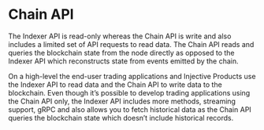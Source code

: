 # Chain API

The Indexer API is read-only whereas the Chain API is write and also includes a limited set of API requests to read data. The Chain API reads and queries the blockchain state from the node directly as opposed to the Indexer API which reconstructs state from events emitted by the chain.

On a high-level the end-user trading applications and Injective Products use the Indexer API to read data and the Chain API to write data to the blockchain. Even though it’s possible to develop trading applications using the Chain API only, the Indexer API includes more methods, streaming support, gRPC and also allows you to fetch historical data as the Chain API queries the blockchain state which doesn’t include historical records.
